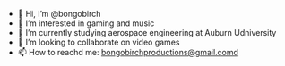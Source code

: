 - 👋 Hi, I’m @bongobirch
- 👀 I’m interested in gaming and music
- 🌱 I’m currently studying aerospace engineering at Auburn Udniversity
- 👀 I’m looking to collaborate on video games
- 📫 How to reachd me: bongobirchproductions@gmail.comd

<!---
bongobirch/bongobirch is a ✨ special ✨ repository because its `README.md` (this file) appears on your GitHub profile.
You can click the Preview link to take a look at your changes.
--->
